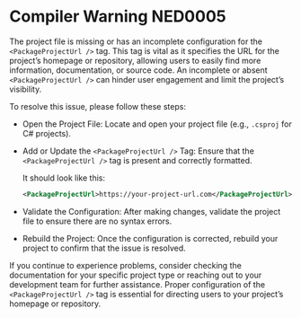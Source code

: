 # Compiler Warning NED0005

The project file is missing or has an incomplete configuration for the `<PackageProjectUrl />` tag. This tag is vital as it specifies the URL for the project’s homepage or repository, allowing users to easily find more information, documentation, or source code. An incomplete or absent `<PackageProjectUrl />` can hinder user engagement and limit the project’s visibility.

To resolve this issue, please follow these steps:

- Open the Project File: Locate and open your project file (e.g., `.csproj` for C# projects).

- Add or Update the `<PackageProjectUrl />` Tag: Ensure that the `<PackageProjectUrl />` tag is present and correctly formatted.

  It should look like this:
  ```xml
  <PackageProjectUrl>https://your-project-url.com</PackageProjectUrl>
  ```

- Validate the Configuration: After making changes, validate the project file to ensure there are no syntax errors.

- Rebuild the Project: Once the configuration is corrected, rebuild your project to confirm that the issue is resolved.

If you continue to experience problems, consider checking the documentation for your specific project type or reaching out to your development team for further assistance. Proper configuration of the `<PackageProjectUrl />` tag is essential for directing users to your project’s homepage or repository.